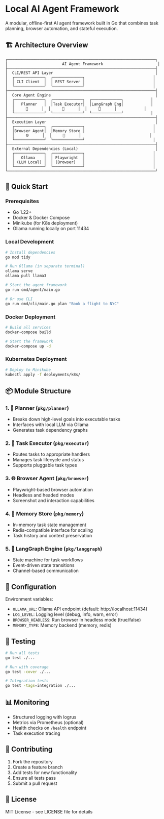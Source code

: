 # Local AI Agent Framework

A modular, offline-first AI agent framework built in Go that combines task planning, browser automation, and stateful execution.

## 🏗️ Architecture Overview

```
┌─────────────────────────────────────────────────────────────────┐
│                        AI Agent Framework                        │
├─────────────────────────────────────────────────────────────────┤
│  CLI/REST API Layer                                             │
│  ┌─────────────┐  ┌─────────────┐                              │
│  │ CLI Client  │  │ REST Server │                              │
│  └─────────────┘  └─────────────┘                              │
├─────────────────────────────────────────────────────────────────┤
│  Core Agent Engine                                              │
│  ┌─────────────┐  ┌─────────────┐  ┌─────────────┐            │
│  │   Planner   │  │Task Executor│  │LangGraph Eng│            │
│  │     🧠      │  │     🔁      │  │     🧩      │            │
│  └─────────────┘  └─────────────┘  └─────────────┘            │
├─────────────────────────────────────────────────────────────────┤
│  Execution Layer                                                │
│  ┌─────────────┐  ┌─────────────┐                              │
│  │Browser Agent│  │Memory Store │                              │
│  │     🌐      │  │     💬      │                              │
│  └─────────────┘  └─────────────┘                              │
├─────────────────────────────────────────────────────────────────┤
│  External Dependencies (Local)                                  │
│  ┌─────────────┐  ┌─────────────┐                              │
│  │   Ollama    │  │ Playwright  │                              │
│  │ (LLM Local) │  │ (Browser)   │                              │
│  └─────────────┘  └─────────────┘                              │
└─────────────────────────────────────────────────────────────────┘
```

## 🚀 Quick Start

### Prerequisites
- Go 1.22+
- Docker & Docker Compose
- Minikube (for K8s deployment)
- Ollama running locally on port 11434

### Local Development
```bash
# Install dependencies
go mod tidy

# Run Ollama (in separate terminal)
ollama serve
ollama pull llama3

# Start the agent framework
go run cmd/agent/main.go

# Or use CLI
go run cmd/cli/main.go plan "Book a flight to NYC"
```

### Docker Deployment
```bash
# Build all services
docker-compose build

# Start the framework
docker-compose up -d
```

### Kubernetes Deployment
```bash
# Deploy to Minikube
kubectl apply -f deployments/k8s/
```

## 📦 Module Structure

### 1. 🧠 Planner (`pkg/planner`)
- Breaks down high-level goals into executable tasks
- Interfaces with local LLM via Ollama
- Generates task dependency graphs

### 2. 🔁 Task Executor (`pkg/executor`)
- Routes tasks to appropriate handlers
- Manages task lifecycle and status
- Supports pluggable task types

### 3. 🌐 Browser Agent (`pkg/browser`)
- Playwright-based browser automation
- Headless and headed modes
- Screenshot and interaction capabilities

### 4. 💬 Memory Store (`pkg/memory`)
- In-memory task state management
- Redis-compatible interface for scaling
- Task history and context preservation

### 5. 🧩 LangGraph Engine (`pkg/langgraph`)
- State machine for task workflows
- Event-driven state transitions
- Channel-based communication

## 🔧 Configuration

Environment variables:
- `OLLAMA_URL`: Ollama API endpoint (default: http://localhost:11434)
- `LOG_LEVEL`: Logging level (debug, info, warn, error)
- `BROWSER_HEADLESS`: Run browser in headless mode (true/false)
- `MEMORY_TYPE`: Memory backend (memory, redis)

## 🧪 Testing

```bash
# Run all tests
go test ./...

# Run with coverage
go test -cover ./...

# Integration tests
go test -tags=integration ./...
```

## 📊 Monitoring

- Structured logging with logrus
- Metrics via Prometheus (optional)
- Health checks on `/health` endpoint
- Task execution tracing

## 🤝 Contributing

1. Fork the repository
2. Create a feature branch
3. Add tests for new functionality
4. Ensure all tests pass
5. Submit a pull request

## 📄 License

MIT License - see LICENSE file for details
